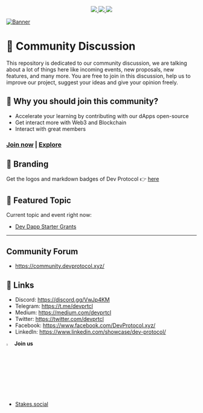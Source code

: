 <p align="center">
  <a href="https://twitter.com/devprtcl">
    <img src="https://img.shields.io/twitter/follow/devprtcl?label=Twitter&logo=twitter&style=for-the-badge&colorB=00ACEE" />
  </a>
  <a href="https://discord.gg/VwJp4KM">
    <img src="https://img.shields.io/discord/547215761341546497?logo=discord&style=for-the-badge&colorB=5865F2" />
  </a>
  <a href="https://www.youtube.com/channel/UCN7m74tFgJJnoGL4zk6aJ6g?sub_confirmation=1">
    <img src="https://img.shields.io/youtube/channel/subscribers/UCN7m74tFgJJnoGL4zk6aJ6g?style=for-the-badge&logo=youtube&label=YouTube&colorB=FF0000" />
  </a>
</p>

[![Banner](https://user-images.githubusercontent.com/73097560/126608267-c422adf1-d201-4ef4-ad40-502dc69c4f6f.png)](https://devprotocol.xyz)

# 💬 Community Discussion

This repository is dedicated to our community discussion, we are talking about a lot of things here like incoming events, new proposals, new features, and many more. You are free to join in this discussion, help us to improve our project, suggest your ideas and give your opinion freely.

## 🤔 Why you should join this community?

- Accelerate your learning by contributing with our dApps open-source
- Get interact more with Web3 and Blockchain
- Interact with great members

### [Join now](https://github.com/dev-protocol/community/issues/new?assignees=&labels=github-invitation&template=invitation.yml&title=Please+invite+me+to+the+community) | [Explore](https://github.com/dev-protocol)

## 🎨 Branding

Get the logos and markdown badges of Dev Protocol 👉 [here](/branding/branding.md)

## 💝 Featured Topic

Current topic and event right now:

- [Dev Dapp Starter Grants](https://devprotocol.notion.site/Welcome-to-DEV-DAPP-STARTER-GRANTS-5cb95252f18540258111581ea54d8808)

---

## Community Forum

- <https://community.devprotocol.xyz/>

## 🔗 Links

- Discord: <https://discord.gg/VwJp4KM>
- Telegram: <https://t.me/devprtcl>
- Medium: <https://medium.com/devprtcl>
- Twitter: <https://twitter.com/devprtcl>
- Facebook: <https://www.facebook.com/DevProtocol.xyz/>
- LinkedIn: <https://www.linkedin.com/showcase/dev-protocol/>

<img src="https://user-images.githubusercontent.com/73097560/126609933-33c2d9a0-26db-44fe-b5a0-b3782585ae93.png" width="3.5%"> <strong>Join us</strong>

- [Stakes.social](http://stakes.social/)

